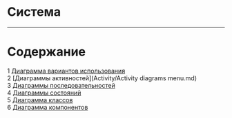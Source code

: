 # Система
---

# Содержание
1 [Диаграмма вариантов использования](UseCase/README.md)  
2 [Диаграммы активностей](Activity/Activity diagrams menu.md)  
3 [Диаграммы последовательностей](Sequence/README.md)  
4 [Диаграммы состояний](State/README.md)  
5 [Диаграмма классов](Class/README.md)  
6 [Диаграмма компонентов](Component/README.md)    
